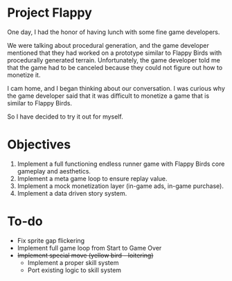 # Project Flappy
One day, I had the honor of having lunch with some fine game developers.

We were talking about procedural generation, and the game developer mentioned that they had worked on a prototype similar to Flappy Birds with procedurally generated terrain.
Unfortunately, the game developer told me that the game had to be canceled because they could not figure out how to monetize it.

I cam home, and I began thinking about our conversation. I was curious why the game developer said that it was difficult to monetize a game that is similar to Flappy Birds. 

So I have decided to try it out for myself.

# Objectives
1. Implement a full functioning endless runner game with Flappy Birds core gameplay and aesthetics.
2. Implement a meta game loop to ensure replay value.
3. Implement a mock monetization layer (in-game ads, in-game purchase).
4. Implement a data driven story system.

# To-do
- Fix sprite gap flickering
- Implement full game loop from Start to Game Over
- ~~Implement special move (yellow bird - loitering)~~
  - Implement a proper skill system
  - Port existing logic to skill system
